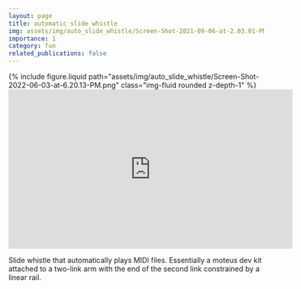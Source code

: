 ```yaml
---
layout: page
title: automatic slide whistle
img: assets/img/auto_slide_whistle/Screen-Shot-2021-09-06-at-2.03.01-PM-1.png
importance: 1
category: fun
related_publications: false
---
```


<div class="row">
    <div class="col-sm mt-3 mt-md-0">
        {% include figure.liquid path="assets/img/auto_slide_whistle/Screen-Shot-2022-06-03-at-6.20.13-PM.png" class="img-fluid rounded z-depth-1" %}
    </div>
</div>

<iframe width="560" height="315" src="https://www.youtube.com/embed/r_UrsXbXPSQ?si=EwI8Y6tVSOqRYDVE" title="YouTube video player" frameborder="0" allow="accelerometer; autoplay; clipboard-write; encrypted-media; gyroscope; picture-in-picture; web-share" allowfullscreen></iframe>

Slide whistle that automatically plays MIDI files. Essentially a moteus dev kit attached to a two-link arm with the end of the second link constrained by a linear rail. 